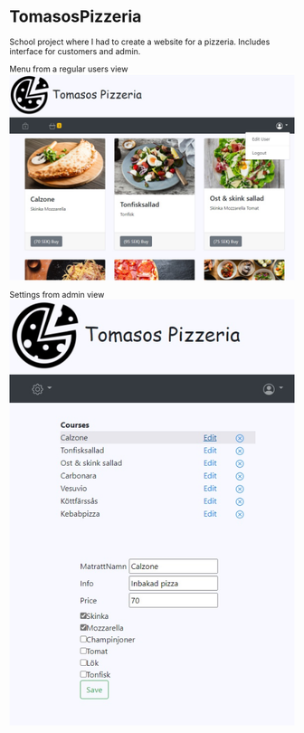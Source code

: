 # TomasosPizzeria
School project where I had to create a website for a pizzeria. Includes interface for customers and admin.

Menu from a regular users view
![screenshot](https://github.com/pops-git/TomasosPizzeria/blob/master/Images/Menu.jpg)


Settings from admin view
![screenshot](https://github.com/pops-git/TomasosPizzeria/blob/master/Images/Admin-Edits.jpg)
